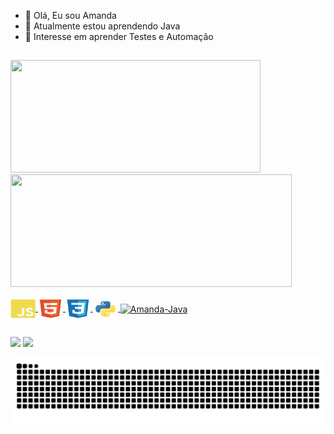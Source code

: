 - 👋 Olá, Eu sou Amanda
- 🌱 Atualmente estou aprendendo Java
- 🧠 Interesse em aprender Testes e Automação
##

 <div>
  <a href="https://github.com/Amanda-Jr">
  <img height="180em" width="400" src="https://github-readme-stats.vercel.app/api?username=Amanda-Jr&show_icons=true&theme=vue-dark&include_all_commits=true&count_private=true"/>
  <img height="180em" width="450" src="https://github-readme-stats.vercel.app/api/top-langs/?username=Amanda-Jr&layout=compact&langs_count=7&theme=vue-dark"/>
</div>
  
<div style="display: inline_block"><br>
  <img align="center" alt="Amanda-Js" height="30" width="40" src="https://raw.githubusercontent.com/devicons/devicon/master/icons/javascript/javascript-plain.svg">
  <img align="center" alt="Amanda-HTML" height="30" width="40" src="https://raw.githubusercontent.com/devicons/devicon/master/icons/html5/html5-original.svg">
  <img align="center" alt="Amanda-CSS" height="30" width="40" src="https://raw.githubusercontent.com/devicons/devicon/master/icons/css3/css3-original.svg">
  <img align="center" alt="Amanda-Py" height="30" width="40" src="https://raw.githubusercontent.com/devicons/devicon/master/icons/python/python-original.svg">
  <img align="center" alt="Amanda-Java" height="35" width="45"  src="https://cdn.jsdelivr.net/gh/devicons/devicon@latest/icons/java/java-original-wordmark.svg" />
          
</div>
 
##
  
<div>
  <a href = "mailto:amandadasilvapereira162004@gmal.com"><img src="https://img.shields.io/badge/-Gmail-%23333?style=for-the-badge&logo=gmail&logoColor=white" target="_blank"></a>
  <a href="https://www.linkedin.com/in/amanda-pereira16/" target="_blank"><img src="https://img.shields.io/badge/-LinkedIn-%230077B5?style=for-the-badge&logo=linkedin&logoColor=white" target="_blank"></a> 
</div>
  
 ![Snake animation](https://github.com/Amanda-Jr/Amanda-Jr/blob/output/github-contribution-grid-snake.svg)
  
  

<!--
Amanda-Jr/Amanda-Jr is a ✨ special ✨ repository because its `README.md` (this file) appears on your GitHub profile.  💞️ 

